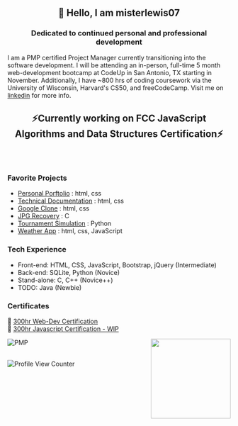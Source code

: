 ## <p align=center>👋 Hello, I am misterlewis07 </p>
### <p align=center>Dedicated to continued personal and professional development</p>

I am a PMP certified Project Manager currently transitioning into the software development. I will be attending an in-person, full-time 5 month web-development bootcamp at CodeUp in San Antonio, TX starting in November. Additionally, I have ~800 hrs of coding coursework via the University of Wisconsin, Harvard's CS50, and freeCodeCamp. Visit me on [linkedin](https://www.linkedin.com/in/mistermattlewis/) for more info. <br>

## <p align=center>⚡Currently working on FCC JavaScript Algorithms and Data Structures Certification⚡ </p><br>

### Favorite Projects
* [Personal Porftolio](https://github.com/misterlewis07/FCC_personal_portfolio) : html, css
* [Technical Documentation](https://github.com/misterlewis07/technical_documentation) : html, css
* [Google Clone](https://github.com/misterlewis07/google-homepage) : html, css
* [JPG Recovery](https://github.com/misterlewis07/cs50_recover) : C
* [Tournament Simulation](https://github.com/misterlewis07/cs50_tournament) : Python
* [Weather App](https://github.com/misterlewis07/cs50_weatherApp) : html, css, JavaScript
 
 ### Tech Experience
 - Front-end: HTML, CSS, JavaScript, Bootstrap, jQuery (Intermediate)
 - Back-end: SQLite, Python (Novice)
 - Stand-alone: C, C++ (Novice++)
 - TODO: Java (Newbie)

### Certificates
🚀 [300hr Web-Dev Certification](https://www.freecodecamp.org/certification/misterlewis/responsive-web-design) <br>
🚀 [300hr Javascript Certification - WIP](https://www.freecodecamp.org/certification/misterlewis/responsive-web-design) <br>

![PMP](https://user-images.githubusercontent.com/29003130/135118588-8ee4ad5d-2419-4324-8bcc-85fe1ac2653d.png)
<img height="180em" align="right" src="https://github-readme-stats.vercel.app/api?username=misterlewis07&show_icons=true&hide_border=true&&count_private=true&include_all_commits=true" /> <br><br>

![Profile View Counter](https://komarev.com/ghpvc/?username=misterlewis07)


